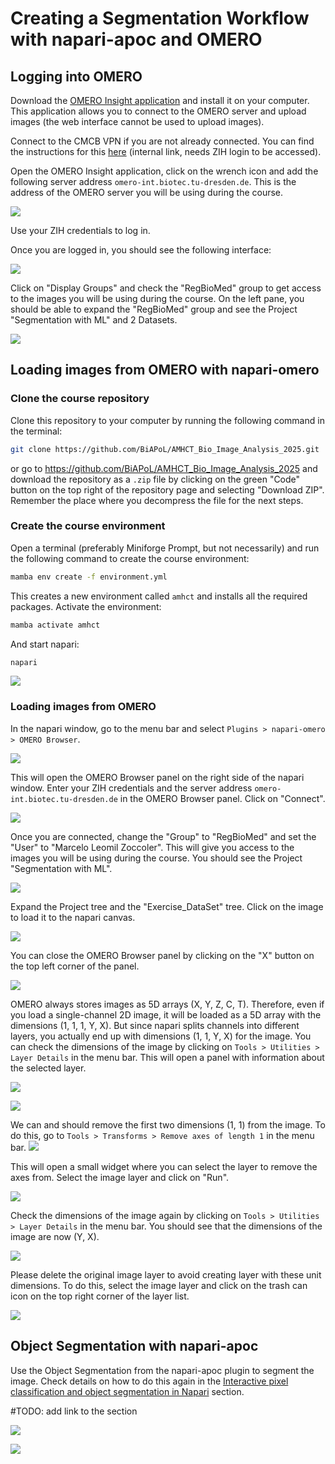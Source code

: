 # Creating a Segmentation Workflow with napari-apoc and OMERO

## Logging into OMERO

Download the [OMERO Insight application](https://www.openmicroscopy.org/omero/downloads/) and install it on your computer. This application allows you to connect to the OMERO server and upload images (the web interface cannot be used to upload images).

Connect to the CMCB VPN if you are not already connected. You can find the instructions for this [here](https://intranet.crt-dresden.de/grav/it_department/faq_howto/remote-connectivity-vpn-sftp-ssh) (internal link, needs ZIH login to be accessed).

Open the OMERO Insight application, click on the wrench icon and add the following server address `omero-int.biotec.tu-dresden.de`. This is the address of the OMERO server you will be using during the course.

![](apoc_omero_1.png)

Use your ZIH credentials to log in.

Once you are logged in, you should see the following interface:

![](apoc_omero_2.png)

Click on "Display Groups" and check the "RegBioMed" group to get access to the images you will be using during the course. On the left pane, you should be able to expand the "RegBioMed" group and see the Project "Segmentation with ML" and 2 Datasets.

![](apoc_omero_3.png)

## Loading images from OMERO with napari-omero

### Clone the course repository

Clone this repository to your computer by running the following command in the terminal:

```bash
git clone https://github.com/BiAPoL/AMHCT_Bio_Image_Analysis_2025.git
```

or go to https://github.com/BiAPoL/AMHCT_Bio_Image_Analysis_2025 and download the repository as a `.zip` file by clicking on the green "Code" button on the top right of the repository page and selecting "Download ZIP". Remember the place where you decompress the file for the next steps.

### Create the course environment

Open a terminal (preferably Miniforge Prompt, but not necessarily) and run the following command to create the course environment:

```bash
mamba env create -f environment.yml
```

This creates a new environment called `amhct` and installs all the required packages.
Activate the environment:

```bash
mamba activate amhct
```

And start napari:

```bash
napari
```

![](apoc_omero_4.png)

### Loading images from OMERO

In the napari window, go to the menu bar and select `Plugins > napari-omero > OMERO Browser`.

![](apoc_omero_5.png)

This will open the OMERO Browser panel on the right side of the napari window. Enter your ZIH credentials and the server address `omero-int.biotec.tu-dresden.de` in the OMERO Browser panel. Click on "Connect".

![](apoc_omero_6.png)

Once you are connected, change the "Group" to "RegBioMed" and set the "User" to "Marcelo Leomil Zoccoler". This will give you access to the images you will be using during the course. You should see the Project "Segmentation with ML".

![](apoc_omero_7.png)

Expand the Project tree and the "Exercise_DataSet" tree. Click on the image to load it to the napari canvas.

![](apoc_omero_8.png)

You can close the OMERO Browser panel by clicking on the "X" button on the top left corner of the panel. 

![](apoc_omero_9.png)

OMERO always stores images as 5D arrays (X, Y, Z, C, T). Therefore, even if you load a single-channel 2D image, it will be loaded as a 5D array with the dimensions (1, 1, 1, Y, X). But since napari splits channels into different layers, you actually end up with dimensions (1, 1, Y, X) for the image.
You can check the dimensions of the image by clicking on `Tools > Utilities > Layer Details` in the menu bar. This will open a panel with information about the selected layer.

![](apoc_omero_10.png)

![](apoc_omero_11.png)

We can and should remove the first two dimensions (1, 1) from the image. To do this, go to `Tools > Transforms > Remove axes of length 1` in the menu bar.
![](apoc_omero_12.png)

This will open a small widget where you can select the layer to remove the axes from. Select the image layer and click on "Run".

![](apoc_omero_13.png)

Check the dimensions of the image again by clicking on `Tools > Utilities > Layer Details` in the menu bar. You should see that the dimensions of the image are now (Y, X).

![](apoc_omero_14.png)

Please delete the original image layer to avoid creating layer with these unit dimensions. To do this, select the image layer and click on the trash can icon on the top right corner of the layer list.

![](apoc_omero_15.png)

## Object Segmentation with napari-apoc

Use the Object Segmentation from the napari-apoc plugin to segment the image. Check details on how to do this again in the [Interactive pixel classification and object segmentation in Napari](interactive_pixel_classification) section. 

#TODO: add link to the section

![](apoc_omero_16.png)

![](apoc_omero_17.png)

